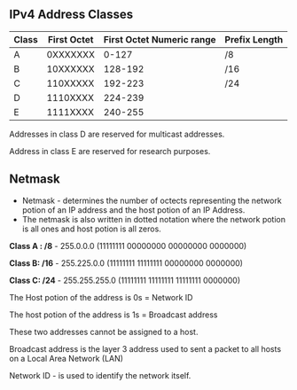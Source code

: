 ## IPv4 Address Classes

| Class | First Octet | First Octet Numeric range | Prefix Length |
| --- | --- | --- | --- |
| A | 0XXXXXXX | 0-127 | /8 |
| B | 10XXXXXX | 128-192 | /16 |
| C | 110XXXXX | 192-223 | /24 |
| D | 1110XXXX | 224-239 |  |
| E | 1111XXXX | 240-255 |  |

Addresses in class D are reserved for multicast addresses.

Address in class E are reserved for research purposes.

## Netmask

- Netmask - determines the number of octects representing the network potion of an IP address and the host potion of an IP Address.
- The netmask is also written in dotted notation where the network potion is all ones and host potion is all zeros.

**Class A : /8** -  255.0.0.0 (11111111 00000000 00000000 0000000)

**Class B: /16** - 255.225.0.0 (11111111 11111111 00000000 0000000)

**Class C: /24** - 255.255.255.0 (11111111 11111111 11111111 0000000)

The Host potion of the address is 0s = Network ID 

The host potion of the  address is 1s = Broadcast address

These two addresses cannot be assigned to a host.

Broadcast address is the layer 3 address used to sent a packet to all hosts on a Local Area Network (LAN)

Network ID - is used to identify the network itself.